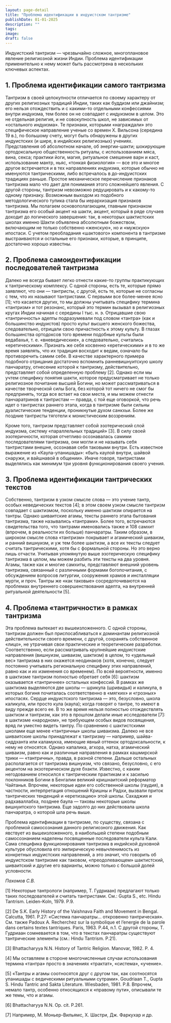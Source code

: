 ```yaml
---
layout: page-detail
title: "Проблема идентификации в индуистском тантризме"
publishDate: 01-01-2025
description: ""
tags:
image:
draft: false
---
```


 Индуистский тантризм — чрезвычайно сложное, многоплановое явление религиозной жизни Индии. Проблема идентификации применительно к нему может быть рассмотрена в нескольких ключевых аспектах.

## 1\. Проблема идентификации самого тантризма
 Тантризм в своей целокупности отличается по своему характеру от других религиозных традиций Индии, таких как буддизм или джайнизм; его нельзя отождествить и с какими-то отдельными конфессиями внутри индуизма, тем более он не совпадает с индуизмом в целом. Это не отдельная религия, и не совокупность школ, не зависимых от «остального индуизма». Те признаки, которыми «награждали» это специфическое направление ученые со времен Х. Вильсона (середина 19 в.), по большому счету, могут быть обнаружены в других индуистских (и шире, в индийских религиозных) учениях. Представления об абсолютном начале, об энергии-шакти; шокирующие ортодоксальную общественность ритуалы, с использованием мяса, вина, секса; практики йоги, магия, ритуальное смешение варн и каст, использование мантр, ньяс, «тонкая физиология» — все это и многое другое встречается и в тех направлениях индуизма, которые обычно не именуются тантрическими, либо встречалось в до-индуистских традициях раньше. Простое механическое перечисление признаков тантризма мало что дает для понимания этого сложнейшего явления. С другой стороны, тантризм невозможно редуцировать и к какому-то одному признаку. Возможным выходом из подобного методологического тупика стала бы иерархизация признаков тантризма. Мы полагаем основополагающим, главным признаком тантризма его особый акцент на шакти, акцент, который в ряде случаев доходит до логического завершения: так, в некоторых шактистских школах именно Шакти объявлена абсолютным божеством, включающим не только собственно «женскую», но и «мужскую» ипостаси. С учетом преобладания «шактового» компонента в тантризме выстраиваются и остальные его признаки, которые, в принципе, достаточно хорошо известны.

## 2\. Проблема самоидентификации последователей тантризма
 Далеко не всегда бывает легко отнести какие-то группы практикующих к тантрическому комплексу. С одной стороны, есть те, которые прямо заявляют, что они — тантристы, с другой, есть те, которые не согласны с тем, что их называют тантристами. С первыми все более-менее ясно \[1\]; что касается других, то мы должны учитывать специфику термина «тантризм» и тот резонанс, который это термин вызывал в религиозных кругах Индии начиная с середины I тыс. н. э. Отрицавшие свою «тантричность» адепты подразумевали под словом «тантра» (как и большинство индуистов) просто культ высшего женского божества, следовательно, отрицали свою причастность к этому культу. В глазах большинства ортодоксов того времени подобные культы были ведабахья, т. е. «вневедические», а следовательно, считались «еретическими». Признать же себя косвенно «еретическими» и в то же время заявлять, что их традиция восходит к ведам, означало бы противоречить самим себе. В качестве характерного примера подобного отрицания достаточно вспомнить ранневишнуитскую школу панчаратру, отнесение которой к тантризму, действительно, представляет собой определенную проблему \[2\]. Однако если мы учтем специфику понятия шакти, которое предусматривает не только религиозное почитание высшей Богини, но может рассматриваться в качестве творческой силы Бога, без которой тот ничего не смог бы предпринять, тогда все встает на свои места, и мы можем отнести панчаратринов к тантристам — правда, с той еще оговоркой, что речь идет о тантристах раннего этапа, когда в тантризме были сильны дуалистические тенденции, проникнутые духом санкхьи. Более же поздние тантристы тяготели к монистическим воззрениям.

 Кроме того, тантризм представляет собой эзотерический слой индуизма, систему «параллельных традиций» \[3\]. В силу своей эзотеричности, которая отчетливо осознавалась самими последователями тантризма, они могли и не называть себя тантристами внешне, осознавая себя таковыми внутри. Есть известное выражение из «Каула-упанишады»: «быть каулой внутри, шайвой снаружи, и вайшнавой в общении». Иначе говоря, тантристами выделялись как минимум три уровня функционирования своего учения.

## 3\. Проблема идентификации тантрических текстов
 Собственно, тантризм в узком смысле слова — это учение тантр, особых неведических текстов \[4\]; в этом своем узком смысле тантризм совпадает с шактизмом, поскольку именно шактизм опирается на тантры. Однако шиваитские агамы, тексты раннего этапа бытования тантризма, также назывались «тантрами». Более того, встречаются свидетельства того, что тантрами именовались также и 108 самхит (впрочем, в реальности их больше) панчаратры. Таким образом, в широком смысле слова «тантризм» покрывает и агамический шиваизм, и ранний вишнуизм, и уж тем более шактизм, а все их тексты следует считать тантрическими, хотя бы с формальной стороны. Но это верно лишь отчасти. Учитывая упомянутую выше эзотерическую специфику тантризма в целом, мы можем разбить эти тексты на два уровня. Агамы, также как и многие самхиты, представляют внешний уровень тантризма, связанный с различными формами богопочитания, с обсуждением вопросов литургии, сооружения храмов и инсталляции мурти, и проч. Тантры же «как таковые» сосредоточиваются на проблемах внутреннего совершенствования адепта, на внутренней ритуальной деятельности \[5\].

## 4\. Проблема «тантричности» в рамках тантризма
 Эта проблема вытекает из вышеизложенного. С одной стороны, тантризм должен был приспосабливаться к доминантам религиозной действительности своего времени, с другой, сохранять собственное «лицо», не утрачивая свои практические и теоретические разработки. Соответственно, если рассматривать крупнейшие индуистские направления (вишнуизм, шиваизм, шактизм) в целом, то «удельный вес» тантризма в них окажется неодинаков (хотя, конечно, следует постоянно учитывать региональную специфику этих направлений, равно как и их изменения со временем). По всей вероятности, именно в шактизме тантризм полностью обретает себя \[6\]: шактизм оказывается «тантричнее» остальных конфессий. В рамках же шактизма выделяются две школы — шрикула (шривидья) и каликула, в которых богиня почиталась соответственно в «мягких» и «грозных» ипостасях. Сердце индуистского тантризма — это, безусловно, школа каликула, или просто кула (каула); когда говорят о тантре, то имеют в виду прежде всего ее. В то же время нельзя полностью отождествлять шактизм и тантризм, как это в прошлом делали иные исследователи \[7\]: в шактизме «народном», не требующем особых видов посвящения, вряд ли уместно видеть тантру. По сравнению с шактистскими школами еще менее «тантричны» школы шиваизма. Далеко не все шиваитские школы принадлежат к тантризму — например, шайва-сиддханта или каламукха, имеющие явный оттенок ортодоксальности, к нему не относятся. Однако капалика, агхора, натха, агамический шиваизм, равно как и различные направления в рамках кашмирской трики — «тантричны», правда, в разной степени. Дальше остальных располагается от тантризма вишнуизм, что связано, безусловно, с его акцентом на экзотерическом духе бхакти. Известно, с каким негодованием относился к тантрическим практикам и к засилью поклонников Богини в Бенгалии великий кришнаитский реформатор Чайтанья. Впрочем, некоторые идеи его собственной школы (гаудия), в частности, интерпретация отношений Кришны и Радхи, вызвали приток тантрических тенденций и «еретизацию» этой школы. Сахаджия и радхаваллабха, позднее баула — таковы некоторые школы вишнуитского тантризма. Еще задолго до них действовала школа панчаратра, о которой шла речь выше.

 Проблема идентификации в тантризме, по существу, связана с проблемой самосознания данного религиозного движения. Как явствует из вышеизложенного, в наибольшей степени подобным самосознанием наделены посвященные последователи культа Кали. Сама специфика функционирования тантризма в индийской духовной культуре обусловила его эмпирическую невычленимость из конкретных индуистских направлений, а это значит, что говорить об индуистском тантризме как таковом, «преодолевающем» шактистский, шиваитский и другие его варианты, можно только с большой долей условности.

 _Пахомов С.В._ 

 \[1\] Некоторые тантрологи (например, Т. Гудриаан) предлагают только таких последователей и считать тантристами. См.: Gupta S., etc. Hindu Tantrism. Leiden-Koln, 1979\. P.9.

 \[2\] De S.K. Early History of the Vaishnava Faith and Movement in Bengal. Calcutta, 1961\. Р.27: «Система панчаратры… откровенно тантрическая». См. также Padoux A. Recherchez sur la symbolique et l’energie de la parole dans certains textes tantriques. Paris, 1963\. P.44, n.1\. C другой стороны, Т. Гудриаан сомневается в том, что в текстах панчаратры существуют тантрические элементы (см.: Hindu Tantrism. Р.21).

 \[3\] Bhattacharyya N.N. History of Tantric Religion. Manovar, 1982\. P. 4.

 \[4\] Мы оставляем в стороне многочисленные случаи использования термина «тантра» просто в значениях «трактат», «система», «учение».

 \[5\] «Тантры и агамы соотносятся друг с другом так, как соотносятся упанишады с ведическими ритуальными сутрами». Goudriaan T., Gupta S. Hindu Tantric and Sakta Literature. Wiesbaden, 1981\. Р.8\. Впрочем, немало тантр, особенно относящихся к «правому пути», описывали те же темы, что и агамы.

 \[6\] Bhattacharyya N.N. Op. cit. P.261.

 \[7\] Например, М. Моньер-Вильямс, Х. Шастри, Дж. Фаркухар и др.
